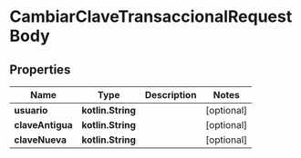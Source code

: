 
# CambiarClaveTransaccionalRequestBody

## Properties
Name | Type | Description | Notes
------------ | ------------- | ------------- | -------------
**usuario** | **kotlin.String** |  |  [optional]
**claveAntigua** | **kotlin.String** |  |  [optional]
**claveNueva** | **kotlin.String** |  |  [optional]



